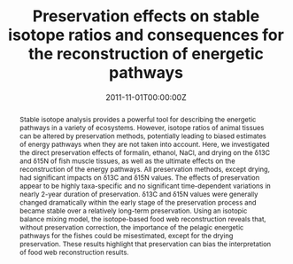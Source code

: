 ---
title: "Preservation effects on stable isotope ratios and consequences for the reconstruction of energetic pathways"
authors:
- Jun Xu
- admin
- Meng Zhang
- Min Zhang
- Ping Xie
- Lars-Anders Hansson
date: "2011-11-01T00:00:00Z"

# Publication type.
# Legend: 0 = Uncategorized; 1 = Conference paper; 2 = Journal article;
# 3 = Preprint / Working Paper; 4 = Report; 5 = Book; 6 = Book section;
# 7 = Thesis; 8 = Patent
publication_types: ["2"]

# Publication name and optional abbreviated publication name.
publication: "**Aquatic Ecology** 45: 483-492"
publication_short: ""

abstract: Stable isotope analysis provides a powerful tool for describing the energetic pathways in a variety of ecosystems. However, isotope ratios of animal tissues can be altered by preservation methods, potentially leading to biased estimates of energy pathways when they are not taken into account. Here, we investigated the direct preservation effects of formalin, ethanol, NaCl, and drying on the δ13C and δ15N of fish muscle tissues, as well as the ultimate effects on the reconstruction of the energy pathways. All preservation methods, except drying, had significant impacts on δ13C and δ15N values. The effects of preservation appear to be highly taxa-specific and no significant time-dependent variations in nearly 2-year duration of preservation. δ13C and δ15N values were generally changed dramatically within the early stage of the preservation process and became stable over a relatively long-term preservation. Using an isotopic balance mixing model, the isotope-based food web reconstruction reveals that, without preservation correction, the importance of the pelagic energetic pathways for the fishes could be misestimated, except for the drying preservation. These results highlight that preservation can bias the interpretation of food web reconstruction results.

tags:
- Marine and Freshwater Biology
featured: false

# links:
# - name: ""
#   url: ""
url_pdf: 'https://github.com/qiang-yang-ecology/papers/blob/main/s10452-011-9369-5.pdf'
url_code: ''
url_dataset: ''
url_poster: ''
url_project: ''
url_slides: ''
url_source: ''
url_video: ''

---